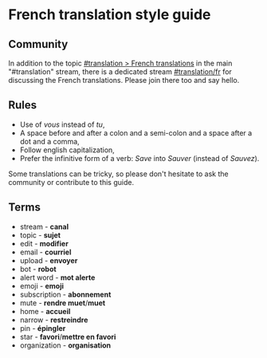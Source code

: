 # French translation style guide

## Community

In addition to the topic [#translation > French translations][]
in the main "#translation" stream, there is a dedicated stream
[#translation/fr][] for discussing the French translations.
Please join there too and say hello.

[#translation > French translations]: https://chat.zulip.org/#narrow/channel/58-translation/topic/French.20translations
[#translation/fr]: https://chat.zulip.org/#narrow/channel/371-translation.2Ffr

## Rules

- Use of _vous_ instead of _tu_,
- A space before and after a colon and a semi-colon and a space after a dot and a comma,
- Follow english capitalization,
- Prefer the infinitive form of a verb: _Save_ into _Sauver_ (instead of _Sauvez_).

Some translations can be tricky, so please don't hesitate to ask the community or contribute to this guide.

## Terms

- stream - **canal**
- topic - **sujet**
- edit - **modifier**
- email - **courriel**
- upload - **envoyer**
- bot - **robot**
- alert word - **mot alerte**
- emoji - **emoji**
- subscription - **abonnement**
- mute - **rendre muet**/**muet**
- home - **accueil**
- narrow - **restreindre**
- pin - **épingler**
- star - **favori**/**mettre en favori**
- organization - **organisation**
